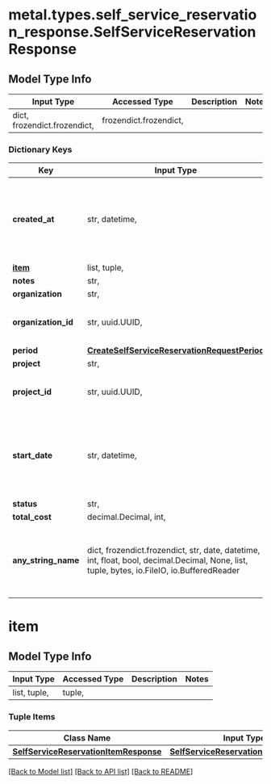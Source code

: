 # metal.types.self_service_reservation_response.SelfServiceReservationResponse

## Model Type Info
Input Type | Accessed Type | Description | Notes
------------ | ------------- | ------------- | -------------
dict, frozendict.frozendict,  | frozendict.frozendict,  |  | 

### Dictionary Keys
Key | Input Type | Accessed Type | Description | Notes
------------ | ------------- | ------------- | ------------- | -------------
**created_at** | str, datetime,  | str,  |  | [optional] value must conform to RFC-3339 date-time
**[item](#item)** | list, tuple,  | tuple,  |  | [optional] 
**notes** | str,  | str,  |  | [optional] 
**organization** | str,  | str,  |  | [optional] 
**organization_id** | str, uuid.UUID,  | str,  |  | [optional] value must be a uuid
**period** | [**CreateSelfServiceReservationRequestPeriod**](CreateSelfServiceReservationRequestPeriod.md) | [**CreateSelfServiceReservationRequestPeriod**](CreateSelfServiceReservationRequestPeriod.md) |  | [optional] 
**project** | str,  | str,  |  | [optional] 
**project_id** | str, uuid.UUID,  | str,  |  | [optional] value must be a uuid
**start_date** | str, datetime,  | str,  |  | [optional] value must conform to RFC-3339 date-time
**status** | str,  | str,  |  | [optional] 
**total_cost** | decimal.Decimal, int,  | decimal.Decimal,  |  | [optional] 
**any_string_name** | dict, frozendict.frozendict, str, date, datetime, int, float, bool, decimal.Decimal, None, list, tuple, bytes, io.FileIO, io.BufferedReader | frozendict.frozendict, str, BoolClass, decimal.Decimal, NoneClass, tuple, bytes, FileIO | any string name can be used but the value must be the correct type | [optional]

# item

## Model Type Info
Input Type | Accessed Type | Description | Notes
------------ | ------------- | ------------- | -------------
list, tuple,  | tuple,  |  | 

### Tuple Items
Class Name | Input Type | Accessed Type | Description | Notes
------------- | ------------- | ------------- | ------------- | -------------
[**SelfServiceReservationItemResponse**](SelfServiceReservationItemResponse.md) | [**SelfServiceReservationItemResponse**](SelfServiceReservationItemResponse.md) | [**SelfServiceReservationItemResponse**](SelfServiceReservationItemResponse.md) |  | 

[[Back to Model list]](../../README.md#documentation-for-models) [[Back to API list]](../../README.md#documentation-for-api-endpoints) [[Back to README]](../../README.md)


